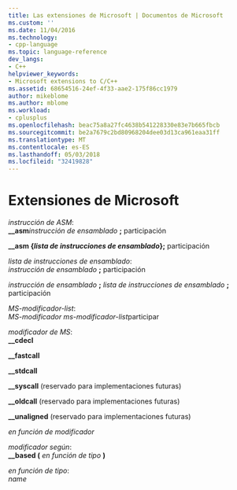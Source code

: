 ```yaml
---
title: Las extensiones de Microsoft | Documentos de Microsoft
ms.custom: ''
ms.date: 11/04/2016
ms.technology:
- cpp-language
ms.topic: language-reference
dev_langs:
- C++
helpviewer_keywords:
- Microsoft extensions to C/C++
ms.assetid: 68654516-24ef-4f33-aae2-175f86cc1979
author: mikeblome
ms.author: mblome
ms.workload:
- cplusplus
ms.openlocfilehash: beac75a8a27fc4638b541228330e83e7b665fbcb
ms.sourcegitcommit: be2a7679c2bd80968204dee03d13ca961eaa31ff
ms.translationtype: MT
ms.contentlocale: es-ES
ms.lasthandoff: 05/03/2018
ms.locfileid: "32419828"
---
```

# <a name="microsoft-extensions"></a>Extensiones de Microsoft
*instrucción de ASM*:  
 **__asm***instrucción de ensamblado* **;** participación    
  
 **__asm {***lista de instrucciones de ensamblado***};** participación      
  
 *lista de instrucciones de ensamblado*:  
 *instrucción de ensamblado* **;** participación  
  
 *instrucción de ensamblado* **;** *lista de instrucciones de ensamblado* **;** participación  
  
 *MS-modificador-list*:  
 *MS-modificador ms-modificador-list*participar  
  
 *modificador de MS*:  
 **__cdecl**  
  
 **__fastcall**  
  
 **__stdcall**  
  
 **__syscall** (reservado para implementaciones futuras)  
  
 **__oldcall** (reservado para implementaciones futuras)  
  
 **__unaligned** (reservado para implementaciones futuras)  
  
 *en función de modificador*  
  
 *modificador según*:  
 **__based (** *en función de tipo* **)**  
  
 *en función de tipo*:  
 *name*  
